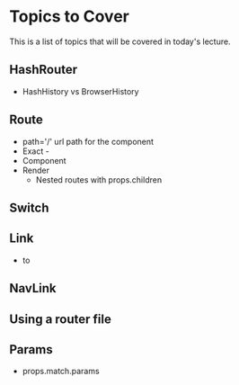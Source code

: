 # Topics to Cover
This is a list of topics that will be covered in today's lecture.

## HashRouter
- HashHistory vs BrowserHistory

## Route
- path='/' url path for the component
- Exact - 
- Component
- Render
  - Nested routes with props.children

## Switch

## Link
- to

## NavLink

## Using a router file

## Params
- props.match.params

